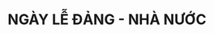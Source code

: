 ---
layout: "category-page"
title: "NGÀY LỄ ĐẢNG - NHÀ NƯỚC"
description: "Tải miễn phí file đồ hoạ vector NGÀY LỄ ĐẢNG - NHÀ NƯỚC png jpg pdf ai crd..."
permalink: "/category/ngay-le-dang-nha-nuoc/"
image: "/assets/images/affiliates.jpg"
color: "#121826"
---
